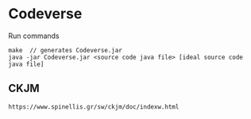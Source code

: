 # Codeverse

Run commands
```
make  // generates Codeverse.jar
java -jar Codeverse.jar <source code java file> [ideal source code java file]
```

## CKJM
```https://www.spinellis.gr/sw/ckjm/doc/indexw.html```
